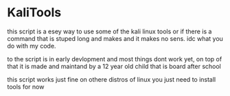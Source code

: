 # KaliTools
this script is a esey way to use some of the kali linux tools or if there is a command that is stuped long and makes and it makes no sens.
idc what you do with my code.

to the script is in early devlopment and most things dont work yet, on top of that it is made and maintand by a 12 year old child that is board after school

this script works just fine on othere distros of linux you just need to install tools for now 

